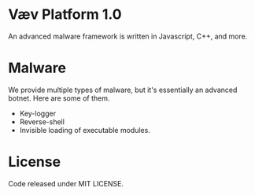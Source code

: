 # Væv Platform 1.0
An advanced malware framework is written in Javascript, C++, and more.

# Malware
We provide multiple types of malware, but it's essentially an advanced botnet.
Here are some of them.
* Key-logger
* Reverse-shell
* Invisible loading of executable modules.

# License
Code released under MIT LICENSE.
